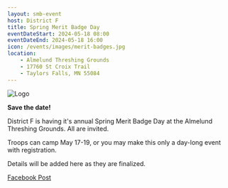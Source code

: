 ```yaml
---
layout: smb-event
host: District F
title: Spring Merit Badge Day
eventDateStart: 2024-05-18 08:00
eventDateEnd: 2024-05-18 16:00
icon: /events/images/merit-badges.jpg
location:
    - Almelund Threshing Grounds
    - 17760 St Croix Trail
    - Taylors Falls, MN 55084
---
```


<div class="W(35%)--_s W(70%)--s M(a)">
<img src="{{icon}}" alt="Logo" class="W(100%)" />
</div>

**Save the date!**

District F is having it's annual Spring Merit Badge Day at the Almelund Threshing Grounds. All are invited.

Troops can camp May 17-19, or you may make this only a day-long event with registration.

Details will be added here as they are finalized.

<a href="https://www.facebook.com/events/1490270611749258?ref=110">Facebook Post</a>
